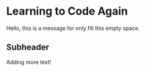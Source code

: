 # Learning to Code Again

Hello, this is a message for only fill this empty space.

## Subheader

Adding more text!
